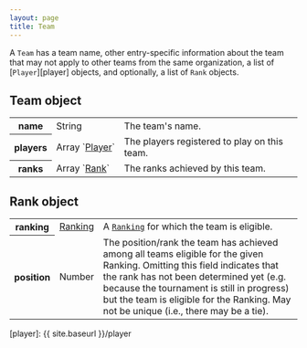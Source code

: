 ```yaml
---
layout: page
title: Team
---
```

A `Team` has a team name, other entry-specific information about the team that may not apply to other teams from the same organization, a list of [`Player`][player] objects, and optionally, a list of `Rank` objects.

## Team object

<table class="fields"><tbody>
  <tr class="required">
    <th>name</th>
    <td class="type">String</td>
    <td>The team's name.</td>
  </tr>
  <tr class="optional">
    <th>players</th>
    <td class="type">Array&nbsp;`<a href="{{ site.baseurl }}/player">Player</a>`</td>
    <td>The players registered to play on this team.</td>
  </tr>
  <tr class="optional">
    <th>ranks</th>
    <td class="type">Array&nbsp;`<a href="#Rank">Rank</a>`</td>
    <td>The ranks achieved by this team.</td>
  </tr>
</tbody></table>

## Rank object

<table class="fields"><tbody>
  <tr class="required">
    <th>ranking</th>
    <td class="type"><a href="{{ site.baseurl }}/ranking">Ranking</a></td>
    <td>A <code><a href="{{ site.baseurl }}/ranking">Ranking</a></code> for which the team is eligible.</td>
  </tr>
  <tr class="optional">
    <th>position</th>
    <td class="type">Number</td>
    <td>The position/rank the team has achieved among all teams eligible for the given Ranking. Omitting this field indicates that the rank has not been determined yet (e.g. because the tournament is still in progress) but the team is eligible for the Ranking. May not be unique (i.e., there may be a tie).</td>
  </tr>
</tbody></table>

[player]: {{ site.baseurl }}/player
